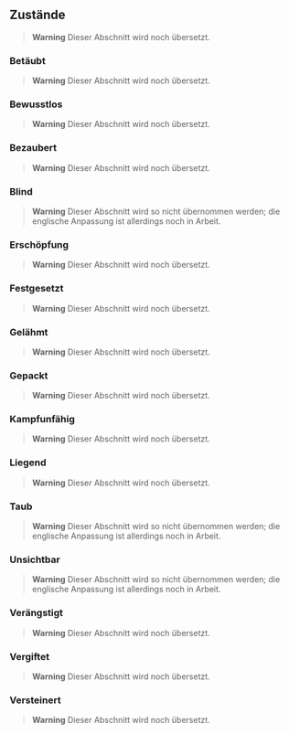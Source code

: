 ## Zustände

> **Warning**
> Dieser Abschnitt wird noch übersetzt.

### Betäubt

> **Warning**
> Dieser Abschnitt wird noch übersetzt.

### Bewusstlos

> **Warning**
> Dieser Abschnitt wird noch übersetzt.

### Bezaubert

> **Warning**
> Dieser Abschnitt wird noch übersetzt.

### Blind

> **Warning**
> Dieser Abschnitt wird so nicht übernommen werden; die englische Anpassung ist allerdings noch in Arbeit.

### Erschöpfung

> **Warning**
> Dieser Abschnitt wird noch übersetzt.

### Festgesetzt

> **Warning**
> Dieser Abschnitt wird noch übersetzt.

### Gelähmt

> **Warning**
> Dieser Abschnitt wird noch übersetzt.

### Gepackt

> **Warning**
> Dieser Abschnitt wird noch übersetzt.

### Kampfunfähig

> **Warning**
> Dieser Abschnitt wird noch übersetzt.

### Liegend

> **Warning**
> Dieser Abschnitt wird noch übersetzt.

### Taub

> **Warning**
> Dieser Abschnitt wird so nicht übernommen werden; die englische Anpassung ist allerdings noch in Arbeit.

### Unsichtbar

> **Warning**
> Dieser Abschnitt wird so nicht übernommen werden; die englische Anpassung ist allerdings noch in Arbeit.

### Verängstigt

> **Warning**
> Dieser Abschnitt wird noch übersetzt.

### Vergiftet

> **Warning**
> Dieser Abschnitt wird noch übersetzt.

### Versteinert

> **Warning**
> Dieser Abschnitt wird noch übersetzt.
